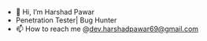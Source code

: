 - 👋 Hi, I’m Harshad Pawar
- Penetration Tester| Bug Hunter
- 📫 How to reach me @dev.harshadpawar69@gmail.com

<!---
harshadpawar22/harshadpawar22 is a ✨ special ✨ repository because its `README.md` (this file) appears on your GitHub profile.
You can click the Preview link to take a look at your changes.
--->
